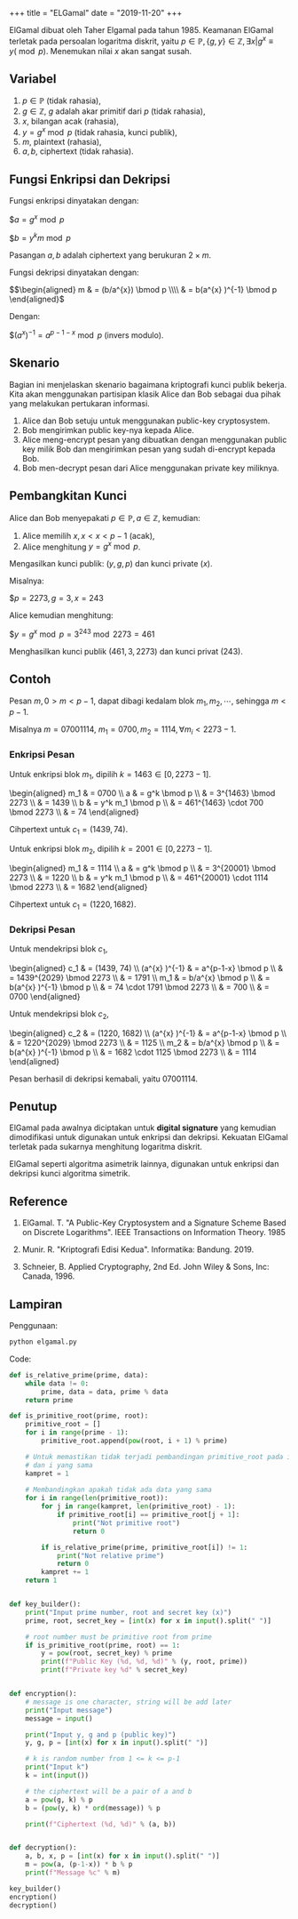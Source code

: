 +++
title     = "ELGamal"
date      = "2019-11-20"
+++


ElGamal dibuat oleh Taher Elgamal pada tahun 1985. Keamanan ElGamal terletak pada persoalan logaritma diskrit, yaitu
$p \in \mathbb{P}, \{g, y\} \in \mathbb{Z}, \exists x | g^{x} \equiv y (\bmod p)$. Menemukan nilai $x$ akan sangat
susah.

## Variabel

1. $p \in \mathbb{P}$ (tidak rahasia),
2. $g \in \mathbb{Z}$, $g$ adalah akar primitif dari $p$ (tidak rahasia),
3. $x$, bilangan acak (rahasia),
4. $y = g^x \bmod p$ (tidak rahasia, kunci publik),
5. $m$, plaintext (rahasia),
6. $a, b$, ciphertext (tidak rahasia).

## Fungsi Enkripsi dan Dekripsi

Fungsi enkripsi dinyatakan dengan:

$$a = g^x \bmod p$

$$b = y^k m \bmod p$

Pasangan $a, b$ adalah ciphertext yang berukuran $2 \times m$.

Fungsi dekripsi dinyatakan dengan:

$$\begin{aligned}
m & = (b/a^{x}) \bmod p \\\\
  & = b(a^{x} )^{-1} \bmod p
\end{aligned}$

Dengan:

$$(a^{x} )^{-1} = a^{p-1-x} \bmod p$ (invers modulo).

## Skenario

Bagian ini menjelaskan skenario bagaimana kriptografi kunci publik bekerja. Kita akan menggunakan partisipan klasik
Alice dan Bob sebagai dua pihak  yang melakukan pertukaran informasi.

1. Alice dan Bob setuju untuk menggunakan public-key cryptosystem.
2. Bob mengirimkan public key-nya kepada Alice.
3. Alice meng-encrypt pesan yang dibuatkan dengan menggunakan public key milik Bob dan mengirimkan pesan yang sudah
   di-encrypt kepada Bob.
4. Bob men-decrypt pesan dari Alice menggunakan private key miliknya.

## Pembangkitan Kunci

Alice dan Bob menyepakati $p \in \mathbb{P}, a \in \mathbb{Z}$, kemudian:

1. Alice memilih $x, x < x < p-1$ (acak),
2. Alice menghitung $y = g^x \bmod p$.

Mengasilkan kunci publik: $(y, g, p)$ dan kunci private $(x)$.

Misalnya:

$$p = 2273, g = 3, x = 243$

Alice kemudian menghitung:

$$y = g^x \bmod p = 3^{243} \bmod 2273 = 461$

Menghasilkan kunci publik $(461, 3, 2273)$ dan kunci privat $(243)$.

## Contoh

Pesan $m, 0 > m < p-1$, dapat dibagi kedalam blok $m_1, m_2, \cdots$, sehingga $m < p-1$.

Misalnya $m = 07001114$, $m_1 = 0700, m_2 = 1114, \forall m_i < 2273 - 1$.

### Enkripsi Pesan

Untuk enkripsi blok $m_1$, dipilih $k = 1463 \in [0, 2273-1]$.

\begin{aligned}
m_1 & = 0700 \\\\
a   & = g^k \bmod p \\\\
    & = 3^{1463} \bmod 2273 \\\\
    & = 1439 \\\\
b   & = y^k m_1 \bmod p \\\\
    & = 461^{1463} \cdot 700 \bmod 2273 \\\\
    & = 74
\end{aligned}

Cihpertext untuk $c_1 = (1439, 74)$.

Untuk enkripsi blok $m_2$, dipilih $k = 2001 \in [0, 2273-1]$.

\begin{aligned}
m_1 & = 1114 \\\\
a   & = g^k \bmod p \\\\
    & = 3^{20001} \bmod 2273 \\\\
    & = 1220 \\\\
b   & = y^k m_1 \bmod p \\\\
    & = 461^{20001} \cdot 1114 \bmod 2273 \\\\
    & = 1682
\end{aligned}

Cihpertext untuk $c_1 = (1220, 1682)$.

### Dekripsi Pesan

Untuk mendekripsi blok $c_1$,

\begin{aligned}
c_1 & = (1439, 74) \\\\
(a^{x} )^{-1} & = a^{p-1-x} \bmod p \\\\
    & = 1439^{2029} \bmod 2273 \\\\
    & = 1791 \\\\
m_1 & = b/a^{x} \bmod p \\\\
    & = b(a^{x} )^{-1} \bmod p \\\\
    & = 74 \cdot 1791 \bmod 2273 \\\\
    & = 700 \\\\
    & = 0700
\end{aligned}

Untuk mendekripsi blok $c_2$,

\begin{aligned}
c_2 & = (1220, 1682) \\\\
(a^{x} )^{-1} & = a^{p-1-x} \bmod p \\\\
    & = 1220^{2029} \bmod 2273 \\\\
    & = 1125 \\\\
m_2 & = b/a^{x} \bmod p \\\\
    & = b(a^{x} )^{-1} \bmod p \\\\
    & = 1682 \cdot 1125 \bmod 2273 \\\\
    & = 1114
\end{aligned}

Pesan berhasil di dekripsi kemabali, yaitu $07001114$.

## Penutup

ElGamal pada awalnya diciptakan untuk __digital signature__ yang kemudian
dimodifikasi untuk digunakan untuk enkripsi dan dekripsi. Kekuatan ElGamal
terletak pada sukarnya menghitung logaritma diskrit.

ElGamal seperti algoritma asimetrik lainnya, digunakan untuk enkripsi dan
dekripsi kunci algoritma simetrik.

## Reference

1. ElGamal. T. "A Public-Key Cryptosystem and a Signature Scheme Based on Discrete Logarithms". IEEE Transactions on
   Information Theory. 1985

2. Munir. R. "Kriptografi Edisi Kedua". Informatika: Bandung. 2019.

3. Schneier, B. Applied Cryptography, 2nd Ed. John Wiley & Sons, Inc: Canada, 1996.

## Lampiran

Penggunaan: 

```bash
python elgamal.py
```

Code:

```py
def is_relative_prime(prime, data):
    while data != 0:
        prime, data = data, prime % data
    return prime

def is_primitive_root(prime, root):
    primitive_root = []
    for i in range(prime - 1):
        primitive_root.append(pow(root, i + 1) % prime)

    # Untuk memastikan tidak terjadi pembandingan primitive_root pada indeks j
    # dan i yang sama
    kampret = 1
    
    # Membandingkan apakah tidak ada data yang sama
    for i in range(len(primitive_root)):
        for j in range(kampret, len(primitive_root) - 1):
            if primitive_root[i] == primitive_root[j + 1]:
                print("Not primitive root")
                return 0

        if is_relative_prime(prime, primitive_root[i]) != 1:
            print("Not relative prime")
            return 0
        kampret += 1
    return 1


def key_builder():
    print("Input prime number, root and secret key (x)")
    prime, root, secret_key = [int(x) for x in input().split(" ")]

    # root number must be primitive root from prime
    if is_primitive_root(prime, root) == 1:
        y = pow(root, secret_key) % prime
        print(f"Public Key (%d, %d, %d)" % (y, root, prime))
        print(f"Private key %d" % secret_key)


def encryption():
    # message is one character, string will be add later
    print("Input message")
    message = input()

    print("Input y, g and p (public key)")
    y, g, p = [int(x) for x in input().split(" ")]

    # k is random number from 1 <= k <= p-1
    print("Input k")
    k = int(input())

    # the ciphertext will be a pair of a and b
    a = pow(g, k) % p
    b = (pow(y, k) * ord(message)) % p

    print(f"Ciphertext (%d, %d)" % (a, b))


def decryption():
    a, b, x, p = [int(x) for x in input().split(" ")]
    m = pow(a, (p-1-x)) * b % p
    print(f"Message %c" % m)

key_builder()
encryption()
decryption()
```
